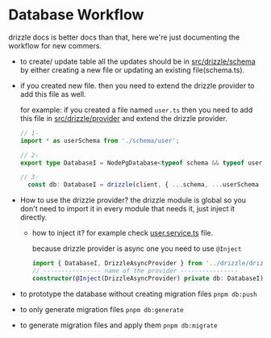 # Database Workflow

drizzle docs is better docs than that, here we're just documenting the workflow for new commers.

- to create/ update table all the updates should be in [src/drizzle/schema](../src/drizzle//schema/) by either creating a new file or updating an existing file(schema.ts).

- if you created new file. then you need to extend the drizzle provider to add this file as well.
    
    for example: if you created a file named `user.ts` then you need to add this file in [src/drizzle/provider](../src/drizzle/provider/) and extend the drizzle provider.

    ```ts
    // 1-
    import * as userSchema from './schema/user';

    // 2- 
    export type DatabaseI = NodePgDatabase<typeof schema && typeof userSchema>;

    // 3- 
      const db: DatabaseI = drizzle(client, { ...schema, ...userSchema });
    ```

- How to use the drizzle provider?
    the drizzle module is global so you don't need to import it in every module that needs it, just inject it directly.
  - how to inject it? for example check [user.service.ts](../src/app/user/user.service.ts) file.

    because drizzle provider is async one you need to use `@Inject`

    ```ts
    import { DatabaseI, DrizzleAsyncProvider } from '../drizzle/drizzle.provider';
    // ---------------- name of the provider ----------------
    constructor(@Inject(DrizzleAsyncProvider) private db: DatabaseI) {}
    ```

- to prototype the database without creating migration files `pnpm db:push`

- to only generate migration files `pnpm db:generate`

- to generate migration files and apply them `pnpm db:migrate`
